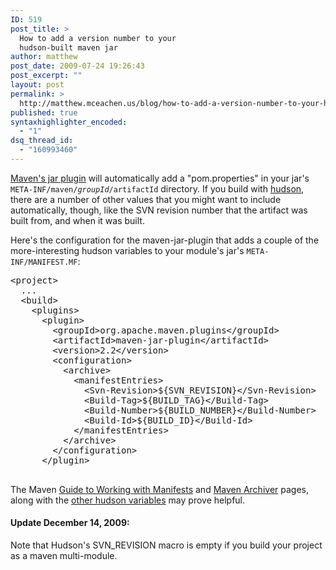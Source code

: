 ```yaml
---
ID: 519
post_title: >
  How to add a version number to your
  hudson-built maven jar
author: matthew
post_date: 2009-07-24 19:26:43
post_excerpt: ""
layout: post
permalink: >
  http://matthew.mceachen.us/blog/how-to-add-a-version-number-to-your-hudson-built-maven-jar-519.html
published: true
syntaxhighlighter_encoded:
  - "1"
dsq_thread_id:
  - "160993460"
---
```

<a href="http://maven.apache.org/shared/maven-archiver/#archive">Maven's jar plugin</a> will automatically add a "pom.properties" in your jar's <code>META-INF/maven/$groupId/$artifactId</code> directory. If you build with <a href="https://hudson.dev.java.net/">hudson</a>, there are a number of other values that you might want to include automatically, though, like the SVN revision number that the artifact was built from, and when it was built.

Here's the configuration for the maven-jar-plugin that adds a couple of the more-interesting hudson variables to your module's jar's <code>META-INF/MANIFEST.MF</code>:

<pre class="lang:xml highlight:12,13,14,15 decode:1 " >
&lt;project&gt;
  ...
  &lt;build&gt;
    &lt;plugins&gt;
      &lt;plugin&gt;
        &lt;groupId&gt;org.apache.maven.plugins&lt;/groupId&gt;
        &lt;artifactId&gt;maven-jar-plugin&lt;/artifactId&gt;
        &lt;version&gt;2.2&lt;/version&gt;
        &lt;configuration&gt;
          &lt;archive&gt;
            &lt;manifestEntries&gt;
              &lt;Svn-Revision&gt;${SVN_REVISION}&lt;/Svn-Revision&gt;
              &lt;Build-Tag&gt;${BUILD_TAG}&lt;/Build-Tag&gt;
              &lt;Build-Number&gt;${BUILD_NUMBER}&lt;/Build-Number&gt;
              &lt;Build-Id&gt;${BUILD_ID}&lt;/Build-Id&gt;
            &lt;/manifestEntries&gt;
          &lt;/archive&gt;
        &lt;/configuration&gt;
      &lt;/plugin&gt;

</pre>

The Maven <a href="http://maven.apache.org/guides/mini/guide-manifest.html">Guide to Working with Manifests</a> and <a href="http://maven.apache.org/shared/maven-archiver/">Maven Archiver</a> pages, along with the <a href="http://wiki.hudson-ci.org/display/HUDSON/Building+a+software+project#Buildingasoftwareproject-HudsonSetEnvironmentVariables">other hudson variables</a> may prove helpful.

<h4>Update December 14, 2009:</h4>
Note that Hudson's SVN_REVISION macro is empty if you build your project as a maven multi-module.